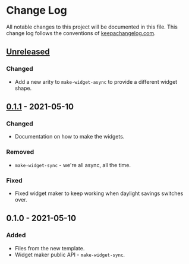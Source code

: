 # Change Log
All notable changes to this project will be documented in this file. This change log follows the conventions of [keepachangelog.com](http://keepachangelog.com/).

## [Unreleased]
### Changed
- Add a new arity to `make-widget-async` to provide a different widget shape.

## [0.1.1] - 2021-05-10
### Changed
- Documentation on how to make the widgets.

### Removed
- `make-widget-sync` - we're all async, all the time.

### Fixed
- Fixed widget maker to keep working when daylight savings switches over.

## 0.1.0 - 2021-05-10
### Added
- Files from the new template.
- Widget maker public API - `make-widget-sync`.

[Unreleased]: https://sourcehost.site/your-name/new-bank-credit-card/compare/0.1.1...HEAD
[0.1.1]: https://sourcehost.site/your-name/new-bank-credit-card/compare/0.1.0...0.1.1
